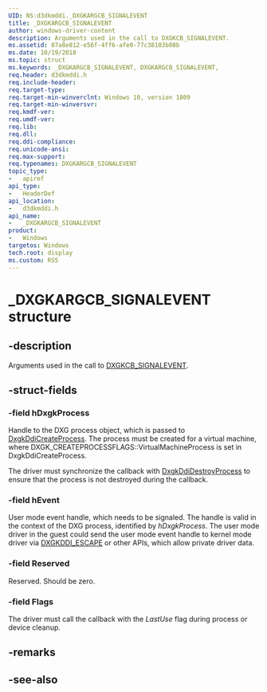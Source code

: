 ```yaml
---
UID: NS:d3dkmddi._DXGKARGCB_SIGNALEVENT
title: _DXGKARGCB_SIGNALEVENT
author: windows-driver-content
description: Arguments used in the call to DXGKCB_SIGNALEVENT.
ms.assetid: 07a8e812-e56f-4ff6-afe0-77c38103b08b
ms.date: 10/19/2018
ms.topic: struct
ms.keywords: _DXGKARGCB_SIGNALEVENT, DXGKARGCB_SIGNALEVENT, 
req.header: d3dkmddi.h
req.include-header:
req.target-type:
req.target-min-winverclnt: Windows 10, version 1809
req.target-min-winversvr:
req.kmdf-ver:
req.umdf-ver:
req.lib:
req.dll:
req.ddi-compliance:
req.unicode-ansi:
req.max-support:
req.typenames: DXGKARGCB_SIGNALEVENT
topic_type: 
-	apiref
api_type: 
-	HeaderDef
api_location: 
-	d3dkmddi.h
api_name: 
-	_DXGKARGCB_SIGNALEVENT
product:
-	Windows
targetos: Windows
tech.root: display
ms.custom: RS5
---
```


# _DXGKARGCB_SIGNALEVENT structure

## -description

Arguments used in the call to [DXGKCB_SIGNALEVENT](nc-d3dkmddi-dxgkcb_signalevent.md). 

## -struct-fields

### -field hDxgkProcess

Handle to the DXG process object, which is passed to [DxgkDdiCreateProcess](nc-d3dkmddi-dxgkddi_createprocess.md). The process must be created for a virtual machine, where DXGK_CREATEPROCESSFLAGS::VirtualMachineProcess is set in DxgkDdiCreateProcess.

The driver must synchronize the callback with [DxgkDdiDestroyProcess](nc-d3dkmddi-dxgkddi_destroyprocess.md) to ensure that the process is not destroyed during the callback.

### -field hEvent

User mode event handle, which needs to be signaled. The handle is valid in the context of the DXG process, identified by *hDxgkProcess*. The user mode driver in the guest could send the user mode event handle to kernel mode driver via [DXGKDDI_ESCAPE](nc-d3dkmddi-dxgkddi_escape.md) or other APIs, which allow private driver data.

### -field Reserved

Reserved. Should be zero.

### -field Flags
 
The driver must call the callback with the *LastUse* flag during process or device cleanup.

## -remarks

## -see-also
